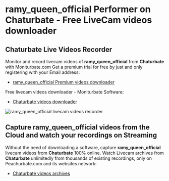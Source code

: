 # ramy_queen_official Performer on Chaturbate - Free LiveCam videos downloader

## Chaturbate Live Videos Recorder

Monitor and record livecam videos of **ramy_queen_official** from **Chaturbate** with Moniturbate.com
Get a premium trial for free by just and only registering with your Email address:
* [ramy_queen_official Premium videos downloader](https://moniturbate.com/request-demo-licence-key.html)

Free livecam videos downloader - Moniturbate Software:
* [Chaturbate videos downloader](https://moniturbate.com/moniturbate-download-software.html)

![ramy_queen_official livecam videos recorder](https://peachurnet.com/templates/moniturbate-software.png)


## Capture ramy_queen_official videos from the Cloud and watch your recordings on Streaming

Without the need of downloading a software, capture **ramy_queen_official** livecam videos from **Chaturbate** 100% online.
Watch Livecam archives from **Chaturbate** unlimitedly from thousands of existing recordings, only on Peachurbate.com and its websites network:
* [Chaturbate videos archives](https://peachurnet.com/)